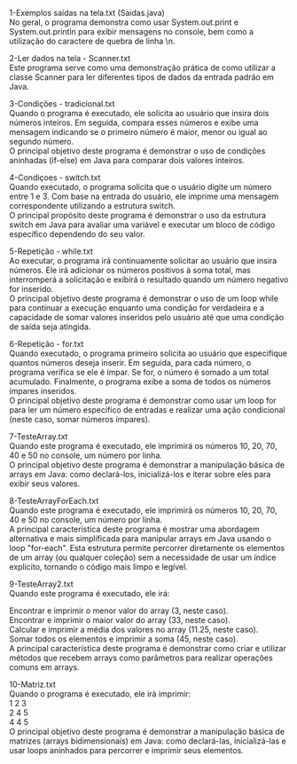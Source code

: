 1-Exemplos saídas na tela.txt (Saidas.java) <BR>
No geral, o programa demonstra como usar System.out.print e System.out.println para exibir mensagens no console, bem como a utilização do caractere de quebra de linha \n.

2-Ler dados na tela - Scanner.txt <BR>
Este programa serve como uma demonstração prática de como utilizar a classe Scanner para ler diferentes tipos de dados da entrada padrão em Java.

3-Condições - tradicional.txt <BR>
Quando o programa é executado, ele solicita ao usuário que insira dois números inteiros. Em seguida, compara esses números e exibe uma mensagem indicando se o primeiro número é maior, menor ou igual ao segundo número. <BR>
O principal objetivo deste programa é demonstrar o uso de condições aninhadas (if-else) em Java para comparar dois valores inteiros.

4-Condiçoes - switch.txt <BR>
Quando executado, o programa solicita que o usuário digite um número entre 1 e 3. Com base na entrada do usuário, ele imprime uma mensagem correspondente utilizando a estrutura switch. <BR>
O principal propósito deste programa é demonstrar o uso da estrutura switch em Java para avaliar uma variável e executar um bloco de código específico dependendo do seu valor.

5-Repetição - while.txt <BR>
Ao executar, o programa irá continuamente solicitar ao usuário que insira números. Ele irá adicionar os números positivos à soma total, mas interromperá a solicitação e exibirá o resultado quando um número negativo for inserido. <BR>
O principal objetivo deste programa é demonstrar o uso de um loop while para continuar a execução enquanto uma condição for verdadeira e a capacidade de somar valores inseridos pelo usuário até que uma condição de saída seja atingida.


6-Repetição - for.txt <BR>
Quando executado, o programa primeiro solicita ao usuário que especifique quantos números deseja inserir. Em seguida, para cada número, o programa verifica se ele é ímpar. Se for, o número é somado a um total acumulado. Finalmente, o programa exibe a soma de todos os números ímpares inseridos. <BR>
O principal objetivo deste programa é demonstrar como usar um loop for para ler um número específico de entradas e realizar uma ação condicional (neste caso, somar números ímpares).

7-TesteArray.txt <BR>
Quando este programa é executado, ele imprimirá os números 10, 20, 70, 40 e 50 no console, um número por linha. <BR>
O principal objetivo deste programa é demonstrar a manipulação básica de arrays em Java: como declará-los, inicializá-los e iterar sobre eles para exibir seus valores.

8-TesteArrayForEach.txt <BR>
Quando este programa é executado, ele imprimirá os números 10, 20, 70, 40 e 50 no console, um número por linha. <BR>
A principal característica deste programa é mostrar uma abordagem alternativa e mais simplificada para manipular arrays em Java usando o loop "for-each". Esta estrutura permite percorrer diretamente os elementos de um array (ou qualquer coleção) sem a necessidade de usar um índice explícito, tornando o código mais limpo e legível.

9-TesteArray2.txt <BR>
Quando este programa é executado, ele irá: <BR>

Encontrar e imprimir o menor valor do array (3, neste caso). <BR>
Encontrar e imprimir o maior valor do array (33, neste caso). <BR>
Calcular e imprimir a média dos valores no array (11.25, neste caso). <BR>
Somar todos os elementos e imprimir a soma (45, neste caso). <BR>
A principal característica deste programa é demonstrar como criar e utilizar métodos que recebem arrays como parâmetros para realizar operações comuns em arrays.

10-Matriz.txt <BR>
Quando o programa é executado, ele irá imprimir: <BR>
1 2 3 <BR>
2 4 5 <BR>
4 4 5 <BR>
O principal objetivo deste programa é demonstrar a manipulação básica de matrizes (arrays bidimensionais) em Java: como declará-las, inicializá-las e usar loops aninhados para percorrer e imprimir seus elementos.
